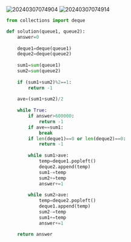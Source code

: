 ![20240307074904](https://github.com/algo2024/algo/assets/86358662/1efb95be-ec15-479b-8c8f-86254b32de7a)
![20240307074914](https://github.com/algo2024/algo/assets/86358662/9d880cd2-2ce0-4987-981e-31d701e9265d)
```python
from collections import deque

def solution(queue1, queue2):
    answer=0
    
    deque1=deque(queue1)
    deque2=deque(queue2)
    
    sum1=sum(queue1)
    sum2=sum(queue2)
    
    if (sum1+sum2)%2==1:
        return -1
    
    ave=(sum1+sum2)/2
    
    while True:
        if answer>600000: 
            return -1
        if ave==sum1:
            break
        if len(deque1)==0 or len(deque2)==0:
            return -1
        
        while sum1>ave:
            temp=deque1.popleft()
            deque2.append(temp)
            sum1-=temp
            sum2+=temp
            answer+=1
            
        while sum2>ave:
            temp=deque2.popleft()
            deque1.append(temp)
            sum2-=temp
            sum1+=temp
            answer+=1
    
    return answer
```
